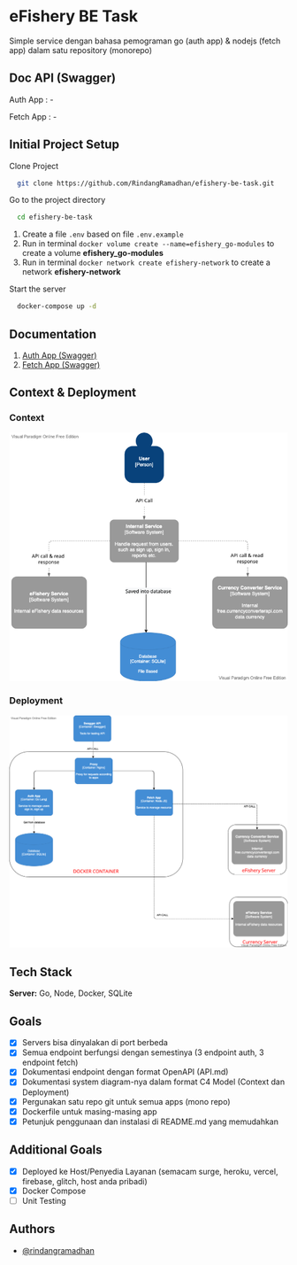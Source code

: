 
# eFishery BE Task

Simple service dengan bahasa pemograman go (auth app) & nodejs (fetch app) dalam satu repository (monorepo)

## Doc API (Swagger)

Auth App  : -

Fetch App : -



## Initial Project Setup

Clone Project

```bash
  git clone https://github.com/RindangRamadhan/efishery-be-task.git
```

Go to the project directory

```bash
  cd efishery-be-task
```

1. Create a file `.env` based on file `.env.example`
2. Run in terminal `docker volume create --name=efishery_go-modules` to create a volume **efishery_go-modules**
2. Run in terminal `docker network create efishery-network` to create a network **efishery-network**

Start the server

```bash
  docker-compose up -d
```


## Documentation

1. [Auth App (Swagger)](https://documenter.getpostman.com/view/3419442/UVeMKQFS)
2. [Fetch App (Swagger)](https://documenter.getpostman.com/view/3419442/UVeMKQFS)

## Context & Deployment

### Context
![Logo](https://raw.githubusercontent.com/RindangRamadhan/efishery-be-task/master/database/services_system.png)

### Deployment
![Logo](https://raw.githubusercontent.com/RindangRamadhan/efishery-be-task/master/database/deployment_system.png)


## Tech Stack

**Server:** Go, Node, Docker, SQLite

## Goals

- [x]  Servers bisa dinyalakan di port berbeda
- [x]  Semua endpoint berfungsi dengan semestinya (3 endpoint auth, 3 endpoint fetch)
- [x]  Dokumentasi endpoint dengan format OpenAPI (API.md)
- [x]  Dokumentasi system diagram-nya dalam format C4 Model (Context dan Deployment)
- [x]  Pergunakan satu repo git untuk semua apps (mono repo)
- [x]  Dockerfile untuk masing-masing app
- [x]  Petunjuk penggunaan dan instalasi di README.md yang memudahkan

## Additional Goals

- [x]  Deployed ke Host/Penyedia Layanan (semacam surge, heroku, vercel, firebase, glitch,
host anda pribadi)
- [x]  Docker Compose
- [ ]  Unit Testing

## Authors

- [@rindangramadhan](https://www.github.com/rindangramadhan)